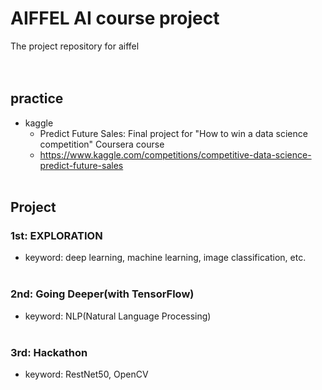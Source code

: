 # AIFFEL AI course project
The project repository for aiffel<br><br><br>
## practice
- kaggle
  - Predict Future Sales: Final project for "How to win a data science competition" Coursera course
  - https://www.kaggle.com/competitions/competitive-data-science-predict-future-sales<br><br>
## Project
### 1st: EXPLORATION
- keyword: deep learning, machine learning, image classification, etc.<br><br>
### 2nd: Going Deeper(with TensorFlow)
- keyword: NLP(Natural Language Processing)<br><br>
### 3rd: Hackathon
- keyword: RestNet50, OpenCV
